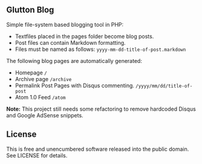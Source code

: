## Glutton Blog

Simple file-system based blogging tool in PHP:

* Textfiles placed in the pages folder become blog posts.
* Post files can contain Markdown formatting.
* Files must be named as follows: `yyyy-mm-dd-title-of-post.markdown`

The following blog pages are automatically generated:

* Homepage `/`
* Archive page `/archive`
* Permalink Post Pages with Disqus commenting. `/yyyy/mm/dd/title-of-post`
* Atom 1.0 Feed `/atom`

**Note:** This project still needs some refactoring to remove hardcoded Disqus and Google AdSense snippets.

## License

This is free and unencumbered software released into the public domain.  See LICENSE for details.
